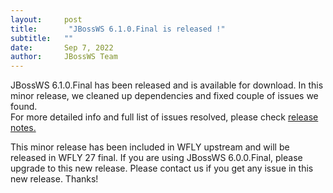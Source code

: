 ```yaml
---
layout:     post
title:       "JBossWS 6.1.0.Final is released !"
subtitle:   ""
date:       Sep 7, 2022
author:     JBossWS Team
---
```


JBossWS 6.1.0.Final has been released and is available for download. In this minor release,
we cleaned up dependencies and fixed couple of issues we found.  
For more detailed info and full list of issues resolved, please check
[release notes.](https://issues.redhat.com/secure/ReleaseNote.jspa?projectId=12310050&version=12390713)

This minor release has been included in WFLY upstream and will be released in WFLY 27 final.
If you are using JBossWS 6.0.0.Final, please upgrade to this new release. Please contact us if 
you get any issue in this new release. Thanks!



